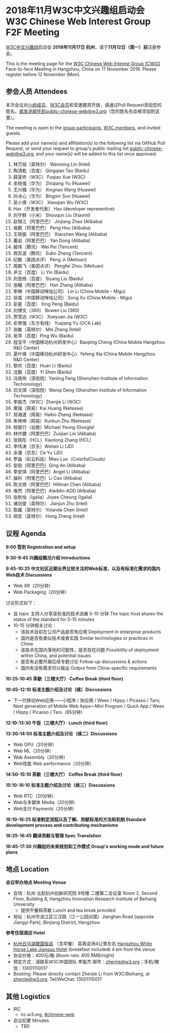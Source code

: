 # 2018年11月W3C中文兴趣组启动会 W3C Chinese Web Interest Group F2F Meeting

[W3C中文兴趣组](https://www.w3.org/2018/chinese-web-ig/)启动会 **2018年11月17日 杭州**，请于**11月12日（周一）前**注册参会。

This is the meeting page for the [W3C Chinese Web Interest Group (CWIG)](https://www.w3.org/2018/chinese-web-ig/) Face-to-face Meeting in Hangzhou, China on 17 November 2018. Please register before 12 November (Mon).

## 参会人员 Attendees

本次会议对[小组成员](https://www.w3.org/2000/09/dbwg/details?group=109611&public=1)、[W3C会员](https://www.w3.org/Consortium/Member/List)和受邀嘉宾开放，请通过Pull Request添加您的姓名，或发送邮件到public-chinese-web@w3.org（您的姓名也会被添加到这里）。

The meeting is open to the [group participants](https://www.w3.org/2000/09/dbwg/details?group=109611&public=1), [W3C members](https://www.w3.org/Consortium/Member/List), and invited guests.

Please add your name(s) and affiliation(s) to the following list via GitHub Pull Request, or send your request to group's public mailing list public-chinese-web@w3.org, and your name(s) will be added to this list once approved.

1. 林万铭（英特尔） Wanming Lin (Intel)
1. 陶清乾（百度） Qingqian Tao (Baidu)
1. 薛富侨（W3C） Fuqiao Xue (W3C)
1. 余枝强（华为） Zhiqiang Yu (Huawei)
1. 王兴楠（华为） Xingnan Wang (Huawei)
1. 孙冰心（华为） Bingxin Sun (Huawei)
1. 吴小倩（W3C） Xiaoqian Wu (W3C)
1. Hax（开发者代表） Hax (developer representive)
1. 刘守群（小米） Shouqun Liu (Xiaomi)
1. 赵锦江（阿里巴巴） Jinjiang Zhao (Alibaba)
1. 侯鹏（阿里巴巴） Peng Hou (Alibaba)
1. 王晓振（阿里巴巴） Xiaozhen Wang (Alibaba)
1. 董岩（阿里巴巴） Yan Dong (Alibaba)
1. 裴伟（腾讯） Wei Pei (Tencent)
1. 郑苏波（腾讯） Subo Zheng (Tencent)
1. 纪鹏（美团点评） Peng Ji (Meituan)
1. 周鹏飞（美团点评） Pengfei Zhou (Meituan)
1. 尹立（百度） Li Yin (Baidu)
1. 刘思杨（百度） Siyang Liu (Baidu)
1. 张翰（阿里巴巴） Han Zhang (Alibaba)
1. 李琳（中国移动咪咕公司） Lin Li (China Mobile - Migu)
1. 徐嵩（中国移动咪咕公司） Song Xu (China Mobile - Migu)
1. 彭星（百度） Xing Peng (Baidu)
1. 刘博文（360） Bowen Liu (360)
1. 贾雪远（W3C） Xueyuan Jia (W3C)
1. 俞育强（东方有线） Yuqiang Yu (OCA Lab)
1. 张敏（英特尔） Min Zhang (Intel)
1. 吴萍（百度）Ping Wu (Baidu)
1. 程宝平（中国移动杭州研发中心）Baoping Cheng (China Mobile Hangzhou R&D Center)
1. 夏叶锋（中国移动杭州研发中心）Yefeng Xia (China Mobile Hangzhou R&D Center)
1. 黎欢（百度）Huan Li (Baidu)
1. 沈毅（百度）Yi Shen (Baidu)
1. 冯艳玲（深信院）Yanling Feng (Shenzhen Institute of Information Techonology)
1. 邓文琪（深信院）Wenqi Deng (Shenzhen Institute of Information Techonology)
1. 李振杰（W3C）Zhenjie Li (W3C)
1. 黄锴（网易）Kai Huang (Netease)
1. 郑海波（网易）Haibo Zheng (Netease)
1. 朱坤坤（网易）Kunkun Zhu (Netease)
1. 杨智行（谷歌）Michael Yeung (Google)
1. 林作健（阿里巴巴）Zuojian Lin (Alibaba)
1. 张晓彤（HCL）Xiaotong Zhang (HCL)
1. 李伟涛（京东）Weitao Li (JD)
1. 余澈（京东）Ce Yu (JD)
1. 罗淼（彩云科技）Miao Luo（ColorfulClouds）
1. 安勍（阿里巴巴）Qing An (Alibaba)
1. 李安琪（阿里巴巴）Angel Li (Alibaba)
1. 操利（阿里巴巴）Li Cao (Alibaba)
1. 陈文晓（阿里巴巴）Hillman Chen (Alibaba)
1. 唯然（阿里巴巴）Aladdin-ADD (Alibaba)
1. 张秋怡（Igalia）Joyee Cheung (Igalia)
1. 诸剑俊（英特尔） Jianjun Zhu (Intel)
1. 陈媛（英特尔） Yolanda Chen (Intel)
1. 郑宏（英特尔） Hong Zheng (Intel)

## 议程 Agenda

**9:00 签到 Registration and setup**

**9:30-9:45 兴趣组概况介绍 Introductions**

**9:45-10:25 中文社区近期业界比较关注的Web标准，以及有标准化需求的国内Web技术 Discussions**

* Web XR（20分钟）
* Web Packaging（20分钟）

讨论形式如下：

* 该 topic 主持人分享该标准的技术进展 5-10 分钟 The topic host shares the status of the standard for 5-10 minutes
* 10-15 分钟相关讨论：
  * 该技术目前在公司产品是否有应用 Deployment in enterprise products
  * 国内是否有类似技术或者实践 Similar technologies or practices in China
  * 该技术在国内落地的可能性，是否存在问题 Possibility of deployment within China, and potential issues
  * 是否有必要开展后续专题讨论 Follow-up discussions & actions
  * 国内有没有需求可以输出 Output from China-specific requirements

**10:25-10:45 茶歇（三楼大厅） Coffee Break (third floor)**

**10:45-12:10 标准主题介绍及讨论（续）Discussions**

* 下一代移动Web应用——小程序 / 快应用 / Weex / Hippy / Picasso / Taro; Next generation of Mobile Web Apps—Mini Program / Quick App / Weex / Hippy / Picasso / Taro（85分钟）

**12:10-13:30 午饭（三楼大厅） Lunch (third floor)**

**13:30-14:50 标准主题介绍及讨论（续二）Discussions**

* Web GPU（20分钟）
* Web ML（20分钟）
* Web Assembly（20分钟）
* Web性能 Web performance（20分钟）

**14:50-15:10 茶歇（三楼大厅） Coffee Break (third floor)**

**15:10-16:10 标准主题介绍及讨论（续三）Discussions**

* Web RTC（20分钟）
* Web与多媒体 Media（20分钟）
* Web支付 Payments（20分钟）

**16:10-16:25 标准制定流程以及了解、贡献标准的方法和机制 Standard development process and contributing mechanisms**

**16:25-16:45 翻译贡献与管理 Spec Translation**

**16:45-17:30 兴趣组的未来规划和工作模式 Group's working mode and future plans**

## 地点 Location

**会议举办地点 Meeting Venue**

* 会场：杭州 北航杭州创新研究院 8号楼 二楼第二会议室 Room 2, Second Floor, Building 8, Hangzhou Innovation Research Institute of Beihang University
  * 提供午餐和茶歇 Lunch and tea break provided
* 地址：杭州市滨江区江汉路（江一公园对面）Jianghan Road (opposite Jiangyi Park), Binjiang District, Hangzhou

**参考住宿酒店 Hotel**

* [杭州白马湖建国饭店](http://www.whitehorselakejianguo.com/) （含早餐） 距离会场4公里左右 [Hangzhou White Horse Lake Jianguo Hotel](http://www.whitehorselakejianguo.com/) (breakfast included) 4 km from the venue
* 协议价格：400元/晚 (Room rate: 400 RMB/night)
* 预定方式：请联系W3C中国团队 李振杰 邮件：<zhenjie@w3.org>；手机/微信：13001110017
* Booking: Please directly contact Zhenjie Li from W3C/Beihang, at <zhenjie@w3.org>, Tel/WeChat: 13001110017

## 其他 Logistics

* IRC
  * irc.w3.org, <a href="http://irc.w3.org/?channels=#chinese-web">#chinese-web</a>
* 会议纪要 Minutes
  * TBD
